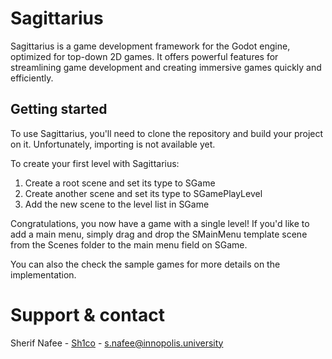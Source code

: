 # Sagittarius

Sagittarius is a game development framework for the Godot engine, optimized for top-down 2D games. It offers powerful features for streamlining game development and creating immersive games quickly and efficiently.

## Getting started

To use Sagittarius, you'll need to clone the repository and build your project on it. Unfortunately, importing is not available yet.

To create your first level with Sagittarius:

1. Create a root scene and set its type to SGame
2. Create another scene and set its type to SGamePlayLevel
3. Add the new scene to the level list in SGame

Congratulations, you now have a game with a single level! If you'd like to add a main menu, simply drag and drop the SMainMenu template scene from the Scenes folder to the main menu field on SGame.

You can also the check the sample games for more details on the implementation.

# Support & contact

Sherif Nafee - [Sh1co](https://github.com/Sh1co) - [s.nafee@innopolis.university](s.nafee@innopolis.university)
